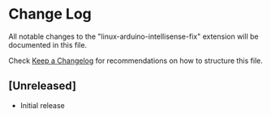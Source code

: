 # Change Log

All notable changes to the "linux-arduino-intellisense-fix" extension will be documented in this file.

Check [Keep a Changelog](http://keepachangelog.com/) for recommendations on how to structure this file.

## [Unreleased]

- Initial release
